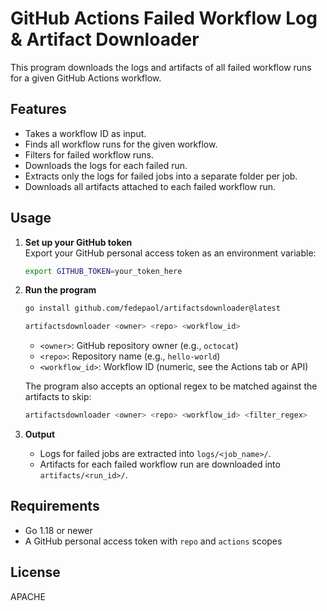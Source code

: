# GitHub Actions Failed Workflow Log & Artifact Downloader

This program downloads the logs and artifacts of all failed workflow runs for a given GitHub Actions workflow.

## Features

- Takes a workflow ID as input.
- Finds all workflow runs for the given workflow.
- Filters for failed workflow runs.
- Downloads the logs for each failed run.
- Extracts only the logs for failed jobs into a separate folder per job.
- Downloads all artifacts attached to each failed workflow run.

## Usage

1. **Set up your GitHub token**  
   Export your GitHub personal access token as an environment variable:
   ```sh
   export GITHUB_TOKEN=your_token_here
   ```

2. **Run the program**  
   ```sh
   go install github.com/fedepaol/artifactsdownloader@latest

   artifactsdownloader <owner> <repo> <workflow_id>
   ```
   - `<owner>`: GitHub repository owner (e.g., `octocat`)
   - `<repo>`: Repository name (e.g., `hello-world`)
   - `<workflow_id>`: Workflow ID (numeric, see the Actions tab or API)

   The program also accepts an optional regex to be matched against the artifacts to skip:

    ```sh
    artifactsdownloader <owner> <repo> <workflow_id> <filter_regex>
    ```

3. **Output**  
   - Logs for failed jobs are extracted into `logs/<job_name>/`.
   - Artifacts for each failed workflow run are downloaded into `artifacts/<run_id>/`.

## Requirements

- Go 1.18 or newer
- A GitHub personal access token with `repo` and `actions` scopes

## License

APACHE

